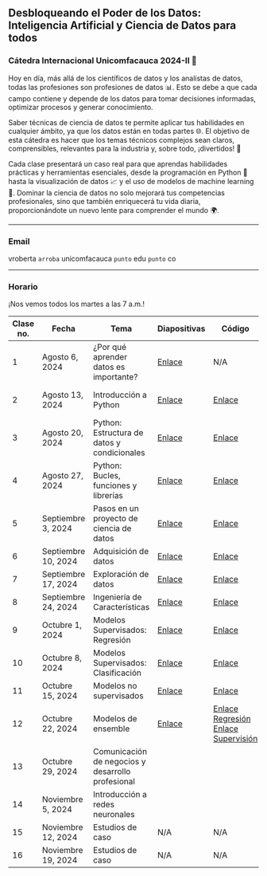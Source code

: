 ## Desbloqueando el Poder de los Datos: Inteligencia Artificial y Ciencia de Datos para todos
### Cátedra Internacional Unicomfacauca 2024-II 🚀

Hoy en día, más allá de los científicos de datos y los analistas de datos, todas las profesiones son profesiones de datos 📊. Esto se debe a que cada campo contiene y depende de los datos para tomar decisiones informadas, optimizar procesos y generar conocimiento.

Saber técnicas de ciencia de datos te permite aplicar tus habilidades en cualquier ámbito, ya que los datos están en todas partes 🌐. El objetivo de esta cátedra es hacer que los temas técnicos complejos sean claros, comprensibles, relevantes para la industria y, sobre todo, ¡divertidos! 👾

Cada clase presentará un caso real para que aprendas habilidades prácticas y herramientas esenciales, desde la programación en Python 🐍 hasta la visualización de datos 📈 y el uso de modelos de machine learning 🤖. Dominar la ciencia de datos no solo mejorará tus competencias profesionales, sino que también enriquecerá tu vida diaria, proporcionándote un nuevo lente para comprender el mundo 🌍.

***

### Email 

vroberta `arroba` unicomfacauca `punto` edu `punto` co

***

### Horario

¡Nos vemos todos los martes a las 7 a.m.!

| **Clase no.** | **Fecha**           | **Tema**                                 | **Diapositivas**                                                                                                                                                                                                                                     | **Código**                                                                                      | **Video**                                                                                                                     | **Clave** | **Taller**                                                                                                             |
|---------------|---------------------|------------------------------------------|------------------------------------------------------------------------------------------------------------------------------------------------------------------------------------------------------------------------------------------------------|-------------------------------------------------------------------------------------------------|-------------------------------------------------------------------------------------------------------------------------------|-----------|------------------------------------------------------------------------------------------------------------------------|
| 1             | Agosto 6, 2024      | ¿Por qué aprender datos es importante?   | [Enlace](https://nbviewer.org/github/vivianamarquez/unicomfacauca-ai-2024/blob/main/clases/01.%20%C2%BFPor%20qu%C3%A9%20aprender%20datos%20es%20tan%20importante%3F%20/01.%20%C2%BFPor%20qu%C3%A9%20aprender%20datos%20es%20tan%20importante%3F.pdf) | N/A                                                                                             | N/A                                                                                                                           | N/A       | [Enlace](https://forms.gle/GJHpEWBKzXxTQFrs9)                                                                          |
| 2             | Agosto 13, 2024     | Introducción a Python                    | [Enlace](https://nbviewer.org/github/vivianamarquez/unicomfacauca-ai-2024/blob/main/clases/02.%20Programaci%C3%B3n%20en%20Python%20Parte%201/02.%20Programaci%C3%B3n%20en%20Python%20Parte%201.pptx.pdf)                                             | [Enlace](https://colab.research.google.com/drive/14i3bmnxjpdEHmjWWNo_iSKF336Dv3XtC?usp=sharing) | [Enlace](https://www.youtube.com/watch?v=bwMGLvUQpO8) | N/A  | [Enlace](https://colab.research.google.com/drive/14i3bmnxjpdEHmjWWNo_iSKF336Dv3XtC?usp=sharing) -- Ejercicios al final |
| 3             | Agosto 20, 2024     | Python: Estructura de datos y condicionales     | [Enlace](https://nbviewer.org/github/vivianamarquez/unicomfacauca-ai-2024/blob/main/clases/03.%20Python%20Estructura%20de%20datos%20y%20Bucles/03.%20Python%20Estructura%20de%20Datos%20y%20Bucles.pdf)                                              | [Enlace](https://colab.research.google.com/drive/1Jlv5nKz6sDaSVsbyjosM14eo14ObNoXn)             | [Enlace](https://www.youtube.com/watch?v=P_etn0dNbUE) | N/A  | [Enlace](https://colab.research.google.com/drive/1uolAxCz5n4WGRZ9yJ6GvdXroXA-qTE2g?usp=sharing)                        |
| 4             | Agosto 27, 2024     | Python: Bucles, funciones y librerías            | [Enlace](https://nbviewer.org/github/vivianamarquez/unicomfacauca-ai-2024/blob/4a08571bc6a0057d6adc3a4c5a0113792dc41e90/clases/04.%20Python%20Bucles%2C%20Funciones%20y%20Librer%C3%ADas/04.%20Programaci%C3%B3n%20en%20Python%20Pt%203.pdf)                            | [Enlace](https://colab.research.google.com/drive/1apho4MjT__ORPghrLqWkj9fS1tUtqQVq?usp=sharing) |   [Enlace](https://www.youtube.com/watch?v=kdEvQtegyuc)     |    N/A       | [Enlace](https://colab.research.google.com/drive/1ZL6ggUyX1WxgsWKIauQq3VWwl57JV96q?usp=sharing)                        |
| 5  | Septiembre 3, 2024  | Pasos en un proyecto de ciencia de datos | [Enlace](https://nbviewer.org/github/vivianamarquez/unicomfacauca-ai-2024/blob/main/clases/05.%20Proyecto%20AI/05.%20Un%20proyecto%20de%20ciencia%20de%20datos.pdf) | [Enlace](https://colab.research.google.com/drive/1rm91WGUJNv_hRn77BE3qj2heKA2t4zLt?usp=sharing) | [Enlace](https://us06web.zoom.us/rec/share/Un1pufg0xmX0TumVPSGZyBdCTIseFfBjz3X1ymMNquBkA2LpLGI9QV0_iGny-77D.QtyrMKXxI0ftlIc-)  |  3+.Z+^.O | Diapositiva 44 |
| 6  | Septiembre 10, 2024 | Adquisición de datos                     |  [Enlace](https://nbviewer.org/github/vivianamarquez/unicomfacauca-ai-2024/blob/main/clases/06.%20Adquisici%C3%B3n%20de%20datos/06.%20Adquisici%C3%B3n%20de%20datos.pdf)         |   [Enlace](https://colab.research.google.com/drive/1SD0uy67f7RAxAocdK4DXW3e2lNliAWA2?usp=sharing)                                  |  [Enlace](https://us06web.zoom.us/rec/share/yZdhRVX6Y2afRLch2EKa4oBF9AupSHB0Ic_zZuLv39VN8sSKBTeJNjgi-BTumASv.WwPbXIkoJ6fNF6gY) | BMr=CJ59  |  [Enlace](https://colab.research.google.com/drive/16ne-V9DwTVEfhA6AAPcFxZDrp1SV-14M?usp=sharing)    (Bonus)          |
| 7  | Septiembre 17, 2024 | Exploración de datos  |   [Enlace](https://nbviewer.org/github/vivianamarquez/unicomfacauca-ai-2024/blob/main/clases/07.%20Exploraci%C3%B3n%20de%20datos/07.%20Exploraci%C3%B3n%20de%20datos.pdf)        |  [Enlace](https://colab.research.google.com/drive/1PJw_z5QhoimnpZk5Pqd5VODcoSjemW01?usp=sharing)           | [Enlace](https://us06web.zoom.us/rec/share/RCwDCuqHBxtJPHiI5Wx1IF7kXMri3OfoVB7gaNojjSZwqKe39xiZEmtRwuCPkc2E.j5pPj9JUE1mobOsL)  | 5PZM.R^a  |   Diapositiva 35             |
| 8  | Septiembre 24, 2024 | Ingeniería de Características |  [Enlace](https://nbviewer.org/github/vivianamarquez/unicomfacauca-ai-2024/blob/main/clases/08.%20Ingenier%C3%ADa%20de%20Caracter%C3%ADsticas/08.%20Ingenier%C3%ADa%20de%20Caracter%C3%ADsticas.pptx.pdf)   |    [Enlace](https://colab.research.google.com/drive/1j7V0oLEx_LOBJrKONLSmr5EVZtZxIdax?usp=sharing)    | [Enlace](https://us06web.zoom.us/rec/share/tQ6lplQsbbDZGBOUhzbfJYDu7EAbu5p-cKa27_1k0RAjf8IZGq3q_AkpAKkdqrQ0.7OGoEipuTUYZ206N)  | t+ft5e26  | Diapositiva 46               |
| 9  | Octubre 1, 2024     |  Modelos Supervisados: Regresión |  [Enlace](https://nbviewer.org/github/vivianamarquez/unicomfacauca-ai-2024/blob/main/clases/09.%20Modelos%20Supervisados%20-%20Regresi%C3%B3n/09.%20Modelos%20supervisados_%20Regresi%C3%B3n.pdf)  |  [Enlace](https://colab.research.google.com/drive/1EoB8U1wr5KTs7kIY8LL377Imrqzt7CbA?usp=sharing)  | [Enlace](https://us06web.zoom.us/rec/share/pZKrP-fFQzFLIxt72uT4MxqzcCxLz_lG9PIva5C2FNbvuJqcQYdRqQH1NrXpfO4.zTA55cf4ek7QE6mK)  | v5?78R8d |   [Enlace](https://colab.research.google.com/drive/1-sUX-O6Ya8Ro22Z4pKaRaievk1cNzFHF?usp=sharing)             |
| 10 | Octubre 8, 2024 |  Modelos Supervisados: Clasificación   | [Enlace](https://nbviewer.org/github/vivianamarquez/unicomfacauca-ai-2024/blob/main/clases/10.%20Modelos%20Supervisados%20-%20Clasificaci%C3%B3n/10.%20Modelos%20supervisados_%20Clasificaci%C3%B3n.pdf)   | [Enlace](https://colab.research.google.com/drive/1fVP3O4roR60W0mioWXSRh6jX-D2xXJZS?usp=sharing) | [Enlace](https://us06web.zoom.us/rec/share/xv3hlq8bqKR0JqYxTxadH1w3nxrfPV-d6Y8QTOC4rkSmWrIUYUJYOAz7zVPaEHuZ.7_FzkqK0RujOhQXT) | smcx#4N1  |  [Enlace](https://colab.research.google.com/drive/1tnOLfCNKQjBBYcqafHKVe7sPYgP-Qlcm?usp=sharing)     |
| 11 | Octubre 15, 2024    |  Modelos no supervisados     | [Enlace](https://nbviewer.org/github/vivianamarquez/unicomfacauca-ai-2024/blob/main/clases/11.%20Modelos%20NO%20supervisados/11.%20Modelos%20NO%20supervisados.pptx.pdf) | [Enlace](https://colab.research.google.com/drive/1CnrDudTWnrHlU_Wh0PUWBLcEz3zLNmnG#scrollTo=eZEtKsVFGFcE)  | [Enlace](https://us06web.zoom.us/rec/share/Tn1i3Pr7Uvpjqt3XmSMKqK6KQPPvId4zc5Sd7Vsmd1Qm3jM6Jey6XZvBISyOILw4.cqaiBQdSCPkHrj9l)  |  5HnXi.c. |  Diapositiva 59  |
| 12 | Octubre 22, 2024    |     Modelos de ensemble   |  [Enlace](https://nbviewer.org/github/vivianamarquez/unicomfacauca-ai-2024/blob/main/clases/12.%20Modelos%20de%20Ensamble/12.%20Modelos%20de%20Ensamble.pptx.pdf)     |   [Enlace Regresión](https://colab.research.google.com/drive/1pG-m3g_nP5-1pQeq62-y1c3d0mEdH4o1?usp=sharing) [Enlace Supervisión](https://colab.research.google.com/drive/1IyAFXMux6VYeGuLkoXvvOKAWaermFuLc?usp=sharing )   |   |   |   Diapositva 29             |
| 13 | Octubre 29, 2024    |    Comunicación de negocios y desarrollo profesional       |    |              |   |   |                |
| 14 | Noviembre 5, 2024   |  Introducción a redes neuronales   |        |         |   |   |     |
| 15 | Noviembre 12, 2024  |   Estudios de caso    | N/A | N/A |   |   |   N/A   |
| 16 | Noviembre 19, 2024  |     Estudios de caso   | N/A  | N/A |   |   |  N/A   |
